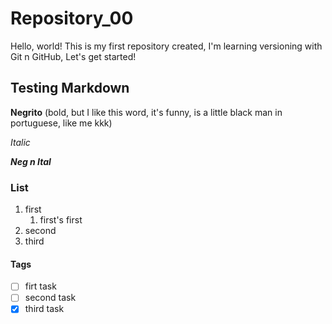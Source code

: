 # Repository_00

 Hello, world! This is my first repository created, I'm learning versioning with Git n GitHub, Let's get started!

## Testing Markdown
**Negrito** (bold, but I like this word, it's funny, is a little black man in portuguese, like me kkk)

*Italic*

**_Neg n Ital_**

### List
1. first
   1. first's first
3. second
4. third

#### Tags
- [ ] firt task
- [ ] second task
- [x] third task 
